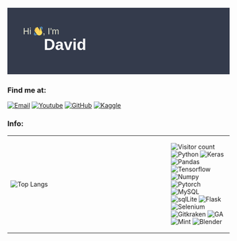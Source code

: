 ![Banner](header.png)
### Find me at:
[![Email](https://img.shields.io/badge/Gmail-D14836?style=for-the-badge&logo=gmail&logoColor=white)](mailto:davidyang6us@gmail.com)
[![Youtube](https://img.shields.io/youtube/channel/subscribers/UC5KaUPFcTxupJVhBR5CMbOg?style=for-the-badge)](https://www.youtube.com/c/bikepumpmusic)
[![GitHub](https://img.shields.io/badge/GitHub-100000?style=for-the-badge&logo=github&logoColor=white)](https://github.com/davidy22)
[![Kaggle](https://img.shields.io/badge/Kaggle-20BEFF?style=for-the-badge&logo=Kaggle&logoColor=white)](https://www.kaggle.com/dayyyy)

### Info:
<table border="0"><tr><td width="350px">

![Top Langs](https://github-readme-stats.vercel.app/api/top-langs/?username=davidy22&layout=compact&theme=gruvbox)
</td><td>

![Visitor count](http://visitor-badge-reloaded.herokuapp.com/badge?page_id=davidy22&style=for-the-badge)
![Python](https://img.shields.io/badge/Python-3776AB?style=for-the-badge&logo=python&logoColor=white)
![Keras](https://img.shields.io/badge/Keras-D00000?style=for-the-badge&logo=Keras&logoColor=white)
![Pandas](https://img.shields.io/badge/Pandas-2C2D72?style=for-the-badge&logo=pandas&logoColor=white)
![Tensorflow](https://img.shields.io/badge/TensorFlow-FF6F00?style=for-the-badge&logo=TensorFlow&logoColor=white)
![Numpy](https://img.shields.io/badge/Numpy-777BB4?style=for-the-badge&logo=numpy&logoColor=white)
![Pytorch](https://img.shields.io/badge/PyTorch-EE4C2C?style=for-the-badge&logo=PyTorch&logoColor=white)
![MySQL](https://img.shields.io/badge/MySQL-00000F?style=for-the-badge&logo=mysql&logoColor=white)
![sqlLite](https://img.shields.io/badge/SQLite-07405E?style=for-the-badge&logo=sqlite&logoColor=white)
![Flask](https://img.shields.io/badge/Flask-000000?style=for-the-badge&logo=flask&logoColor=white)
![Selenium](https://img.shields.io/badge/Selenium-43B02A?style=for-the-badge&logo=Selenium&logoColor=white)
![Gitkraken](https://img.shields.io/badge/GitKraken-179287?style=for-the-badge&logo=GitKraken&logoColor=white)
![GA](https://img.shields.io/badge/GitHub_Actions-2088FF?style=for-the-badge&logo=github-actions&logoColor=white)
![Mint](https://img.shields.io/badge/Linux_Mint-87CF3E?style=for-the-badge&logo=linux-mint&logoColor=white)
![Blender](https://img.shields.io/badge/blender-%23F5792A.svg?style=for-the-badge&logo=blender&logoColor=white)
</td></tr></table>
<!--
[![]()]()
-->

